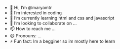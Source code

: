 - 👋 Hi, I’m @maryamtr
- 👀 I’m interested in coding
- 🌱 I’m currently learning html and css and javascript
- 💞️ I’m looking to collaborate on ...
- 📫 How to reach me ...
- 😄 Pronouns: ...
- ⚡ Fun fact: Im a begginer so im mostly here to learn

<!---
maryamtr/maryamtr is a ✨ special ✨ repository because its `README.md` (this file) appears on your GitHub profile.
You can click the Preview link to take a look at your changes.
--->
